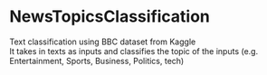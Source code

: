 # NewsTopicsClassification
Text classification using BBC dataset from Kaggle <br />
It takes in texts as inputs and classifies the topic of the inputs (e.g. Entertainment, Sports, Business, Politics, tech) <br />
